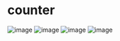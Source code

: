 # counter
![image](https://user-images.githubusercontent.com/26018702/145142763-60f940e7-8d78-4444-aed2-21c81a5a2050.png)
![image](https://user-images.githubusercontent.com/26018702/145142916-303f8d9d-e785-498b-8e25-b06f3d42106c.png)
![image](https://user-images.githubusercontent.com/26018702/145142951-7eddcd7b-88eb-40c6-8b94-d41d9da8dd59.png)
![image](https://user-images.githubusercontent.com/26018702/145142986-ac824021-91ab-49cc-9fe0-666cdf9e9ca4.png)
